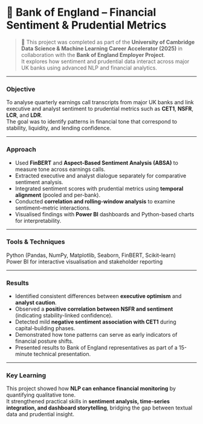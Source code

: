 # 🏦 Bank of England – Financial Sentiment & Prudential Metrics

> 🧩 This project was completed as part of the **University of Cambridge Data Science & Machine Learning Career Accelerator (2025)** in collaboration with the **Bank of England Employer Project**.  
> It explores how sentiment and prudential data interact across major UK banks using advanced NLP and financial analytics.

---

### Objective
To analyse quarterly earnings call transcripts from major UK banks and link executive and analyst sentiment to prudential metrics such as **CET1**, **NSFR**, **LCR**, and **LDR**.  
The goal was to identify patterns in financial tone that correspond to stability, liquidity, and lending confidence.

---

### Approach
- Used **FinBERT** and **Aspect-Based Sentiment Analysis (ABSA)** to measure tone across earnings calls.  
- Extracted executive and analyst dialogue separately for comparative sentiment analysis.  
- Integrated sentiment scores with prudential metrics using **temporal alignment** (pooled and per-bank).  
- Conducted **correlation and rolling-window analysis** to examine sentiment–metric interactions.  
- Visualised findings with **Power BI** dashboards and Python-based charts for interpretability.  

---

### Tools & Techniques
Python (Pandas, NumPy, Matplotlib, Seaborn, FinBERT, Scikit-learn)  
Power BI for interactive visualisation and stakeholder reporting  

---

### Results
- Identified consistent differences between **executive optimism** and **analyst caution**.  
- Observed a **positive correlation between NSFR and sentiment** (indicating stability-linked confidence).  
- Detected mild **negative sentiment association with CET1** during capital-building phases.  
- Demonstrated how tone patterns can serve as early indicators of financial posture shifts.  
- Presented results to Bank of England representatives as part of a 15-minute technical presentation.

---

### Key Learning
This project showed how **NLP can enhance financial monitoring** by quantifying qualitative tone.  
It strengthened practical skills in **sentiment analysis, time-series integration, and dashboard storytelling**, bridging the gap between textual data and prudential insight.  
